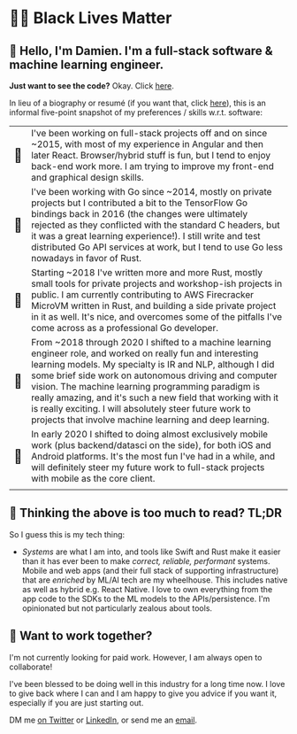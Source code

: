 # ✊🏾 Black Lives Matter

## 👋 Hello, I'm Damien. I'm a full-stack software & machine learning engineer.

**Just want to see the code?** Okay. Click [here][4].

In lieu of a biography or resumé (if you want that, click [here][1]), this is an informal five-point snapshot of my preferences / skills w.r.t. software:

| | |
| -| -|
| <font size="+2">🧱</font> |I've been working on full-stack projects off and on since ~2015, with most of my experience in Angular and then later React. Browser/hybrid stuff is fun, but I tend to enjoy back-end work more. I am trying to improve my front-end and graphical design skills.|
| <font size="+2">🐹</font> |I've been working with Go since ~2014, mostly on private projects but I contributed a bit to the TensorFlow Go bindings back in 2016 (the changes were ultimately rejected as they conflicted with the standard C headers, but it was a great learning experience!). I still write and test distributed Go API services at work, but I tend to use Go less nowadays in favor of Rust.|
| <font size="+2">🦀</font>|Starting ~2018 I've written more and more Rust, mostly small tools for private projects and workshop-ish projects in public. I am currently contributing to AWS Firecracker MicroVM written in Rust, and building a side private project in it as well. It's nice, and overcomes some of the pitfalls I've come across as a professional Go developer.|
| <font size="+2">🧠</font> |From ~2018 through 2020 I shifted to a machine learning engineer role, and worked on really fun and interesting learning models. My specialty is IR and NLP, although I did some brief side work on autonomous driving and computer vision. The machine learning programming paradigm is really amazing, and it's such a new field that working with it is really exciting. I will absolutely steer future work to projects that involve machine learning and deep learning.|
| <font size="+2">📱</font>|In early 2020 I shifted to doing almost exclusively mobile work (plus backend/datasci on the side), for both iOS and Android platforms. It's the most fun I've had in a while, and will definitely steer my future work to full-stack projects with mobile as the core client.|
||

## 🤔 Thinking the above is too much to read? TL;DR

So I guess this is my tech thing: 
- _Systems_ are what I am into, and tools like Swift and Rust make it easier than it has ever been to make _correct, reliable, performant_ systems. Mobile and web apps (and their full stack of supporting infrastructure) that are _enriched_ by ML/AI tech are my wheelhouse. This includes native as well as hybrid e.g. React Native. I love to own everything from the app code to the SDKs to the ML models to the APIs/persistence. I'm opinionated but not particularly zealous about tools.


## 🤝 Want to work together?

I'm not currently looking for paid work. However, I am always open to collaborate!

I've been blessed to be doing well in this industry for a long time now. I love to give back where I can and I am happy to give you advice if you want it, especially if you are just starting out. 

DM me [on Twitter][2] or [LinkedIn][1], or send me an [email][3].


[1]: https://linkedin.com/in/damienstanton
[2]: https://twitter.com/damienstanton
[3]: mailto:damien@damienstanton.com
[4]: https://github.com/damienstanton?tab=repositories&q=&type=public&language=
